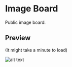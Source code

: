 # Image Board
Public image board.

## Preview
(It might take a minute to load)

![alt text](https://media.giphy.com/media/2tMyFC1n4U6NaALIYm/giphy.gif)
